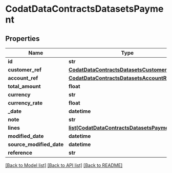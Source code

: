 # CodatDataContractsDatasetsPayment

## Properties
Name | Type | Description | Notes
------------ | ------------- | ------------- | -------------
**id** | **str** |  | [optional] 
**customer_ref** | [**CodatDataContractsDatasetsCustomerRef**](CodatDataContractsDatasetsCustomerRef.md) |  | [optional] 
**account_ref** | [**CodatDataContractsDatasetsAccountRef**](CodatDataContractsDatasetsAccountRef.md) |  | [optional] 
**total_amount** | **float** |  | [optional] 
**currency** | **str** |  | [optional] 
**currency_rate** | **float** |  | [optional] 
**_date** | **datetime** |  | 
**note** | **str** |  | [optional] 
**lines** | [**list[CodatDataContractsDatasetsPaymentLine]**](CodatDataContractsDatasetsPaymentLine.md) |  | [optional] 
**modified_date** | **datetime** |  | [optional] 
**source_modified_date** | **datetime** |  | [optional] 
**reference** | **str** |  | [optional] 

[[Back to Model list]](../README.md#documentation-for-models) [[Back to API list]](../README.md#documentation-for-api-endpoints) [[Back to README]](../README.md)

